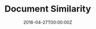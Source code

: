 ---
title: Document Similarity
summary: Top-k most similar documents were retrieved using cosine similarity.
tags:
- Other
date: "2016-04-27T00:00:00Z"

# Optional external URL for project (replaces project detail page).
external_link: https://github.com/rkapsalis/Document-similarity

image:
  caption: Photo by rawpixel on Unsplash
  focal_point: Smart

links:
url_code: ""
url_pdf: ""
url_slides: ""
url_video: ""

# Slides (optional).
#   Associate this project with Markdown slides.
#   Simply enter your slide deck's filename without extension.
#   E.g. `slides = "example-slides"` references `content/slides/example-slides.md`.
#   Otherwise, set `slides = ""`.
slides: ""
---